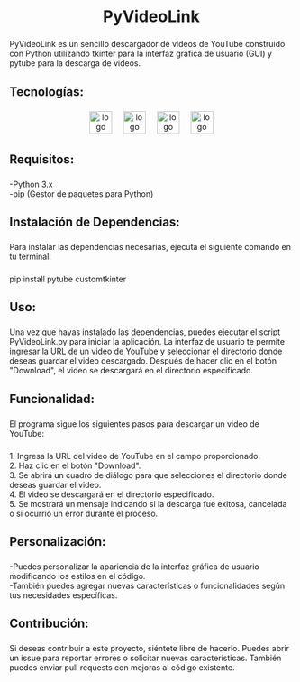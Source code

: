 <h1 align="center">PyVideoLink</h1>

###

<p align="left">PyVideoLink es un sencillo descargador de videos de YouTube construido con Python utilizando tkinter para la interfaz gráfica de usuario (GUI) y pytube para la descarga de videos.</p>

###

<h2 align="left">Tecnologías:</h2>

###

<div align="center">
  <img src="https://cdn.simpleicons.org/python/3776AB" height="40" alt="logo de python"  />
  <img width="12" />
  <img src="https://cdn.jsdelivr.net/gh/devicons/devicon/icons/git/git-original.svg" height="40" alt="logo de git"  />
  <img width="12" />
  <img src="https://cdn.jsdelivr.net/gh/devicons/devicon/icons/github/github-original.svg" height="40" alt="logo de github"  />
  <img width="12" />
  <img src="https://cdn.jsdelivr.net/gh/devicons/devicon/icons/vscode/vscode-original.svg" height="40" alt="logo de vscode"  />
</div>

###

<h2 align="left">Requisitos:</h2>

###

<p align="left">-Python 3.x<br>-pip (Gestor de paquetes para Python)</p>

###

<h2 align="left">Instalación de Dependencias:</h2>

###

<p align="left">Para instalar las dependencias necesarias, ejecuta el siguiente comando en tu terminal:</p>

###

<p align="left">pip install pytube customtkinter</p>

###

<h2 align="left">Uso:</h2>

###

<p align="left">Una vez que hayas instalado las dependencias, puedes ejecutar el script PyVideoLink.py para iniciar la aplicación. La interfaz de usuario te permite ingresar la URL de un video de YouTube y seleccionar el directorio donde deseas guardar el video descargado. Después de hacer clic en el botón "Download", el video se descargará en el directorio especificado.</p>

###

<h2 align="left">Funcionalidad:</h2>

###

<p align="left">El programa sigue los siguientes pasos para descargar un video de YouTube:</p>

###

<p align="left">1. Ingresa la URL del video de YouTube en el campo proporcionado.<br>2. Haz clic en el botón "Download".<br>3. Se abrirá un cuadro de diálogo para que selecciones el directorio donde deseas guardar el video.<br>4. El video se descargará en el directorio especificado.<br>5. Se mostrará un mensaje indicando si la descarga fue exitosa, cancelada o si ocurrió un error durante el proceso.</p>

###

<h2 align="left">Personalización:</h2>

###

<p align="left">-Puedes personalizar la apariencia de la interfaz gráfica de usuario modificando los estilos en el código.<br>-También puedes agregar nuevas características o funcionalidades según tus necesidades específicas.</p>

###

<h2 align="left">Contribución:</h2>

###

<p align="left">Si deseas contribuir a este proyecto, siéntete libre de hacerlo. Puedes abrir un issue para reportar errores o solicitar nuevas características. También puedes enviar pull requests con mejoras al código existente.</p>

###
